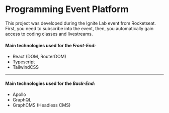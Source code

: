 <h1>Programming Event Platform</h1>

<p>This project was developed during the Ignite Lab event from Rocketseat. First, you need to subscribe into the event, then, you automatically gain access to coding classes and livestreams.</p>

<h4>Main technologies used for the <i>Front-End:</i></h4>

<ul>
    <li>React (DOM, RouterDOM)</li>
    <li>Typescript</li>
    <li>TailwindCSS</li>
</ul>

<hr>

<h4>Main technologies used for the <i>Back-End:</i></h4>

<ul>
    <li>Apollo</li>
    <li>GraphQL</li>
    <li>GraphCMS (Headless CMS)</li>
</ul>
